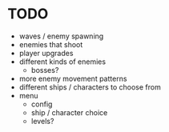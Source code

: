 # TODO

- waves / enemy spawning
- enemies that shoot
- player upgrades
- different kinds of enemies
    - bosses?
- more enemy movement patterns
- different ships / characters to choose from
- menu
    - config
    - ship / character choice
    - levels?
